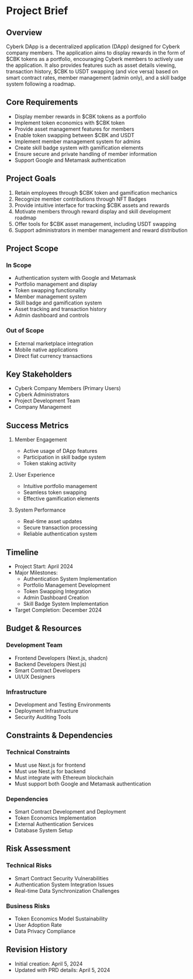 # Project Brief

## Overview
Cyberk DApp is a decentralized application (DApp) designed for Cyberk company members. The application aims to display rewards in the form of $CBK tokens as a portfolio, encouraging Cyberk members to actively use the application. It also provides features such as asset details viewing, transaction history, $CBK to USDT swapping (and vice versa) based on smart contract rates, member management (admin only), and a skill badge system following a roadmap.

## Core Requirements
- Display member rewards in $CBK tokens as a portfolio
- Implement token economics with $CBK token
- Provide asset management features for members
- Enable token swapping between $CBK and USDT
- Implement member management system for admins
- Create skill badge system with gamification elements
- Ensure secure and private handling of member information
- Support Google and Metamask authentication

## Project Goals
1. Retain employees through $CBK token and gamification mechanics
2. Recognize member contributions through NFT Badges
3. Provide intuitive interface for tracking $CBK assets and rewards
4. Motivate members through reward display and skill development roadmap
5. Offer tools for $CBK asset management, including USDT swapping
6. Support administrators in member management and reward distribution

## Project Scope
### In Scope
- Authentication system with Google and Metamask
- Portfolio management and display
- Token swapping functionality
- Member management system
- Skill badge and gamification system
- Asset tracking and transaction history
- Admin dashboard and controls

### Out of Scope
- External marketplace integration
- Mobile native applications
- Direct fiat currency transactions

## Key Stakeholders
- Cyberk Company Members (Primary Users)
- Cyberk Administrators
- Project Development Team
- Company Management

## Success Metrics
1. Member Engagement
   - Active usage of DApp features
   - Participation in skill badge system
   - Token staking activity

2. User Experience
   - Intuitive portfolio management
   - Seamless token swapping
   - Effective gamification elements

3. System Performance
   - Real-time asset updates
   - Secure transaction processing
   - Reliable authentication system

## Timeline
- Project Start: April 2024
- Major Milestones:
  * Authentication System Implementation
  * Portfolio Management Development
  * Token Swapping Integration
  * Admin Dashboard Creation
  * Skill Badge System Implementation
- Target Completion: December 2024

## Budget & Resources
### Development Team
- Frontend Developers (Next.js, shadcn)
- Backend Developers (Nest.js)
- Smart Contract Developers
- UI/UX Designers

### Infrastructure
- Development and Testing Environments
- Deployment Infrastructure
- Security Auditing Tools

## Constraints & Dependencies
### Technical Constraints
- Must use Next.js for frontend
- Must use Nest.js for backend
- Must integrate with Ethereum blockchain
- Must support both Google and Metamask authentication

### Dependencies
- Smart Contract Development and Deployment
- Token Economics Implementation
- External Authentication Services
- Database System Setup

## Risk Assessment
### Technical Risks
- Smart Contract Security Vulnerabilities
- Authentication System Integration Issues
- Real-time Data Synchronization Challenges

### Business Risks
- Token Economics Model Sustainability
- User Adoption Rate
- Data Privacy Compliance

## Revision History
- Initial creation: April 5, 2024
- Updated with PRD details: April 5, 2024 